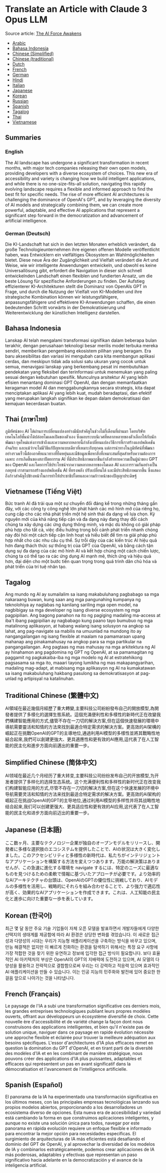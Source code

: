 # Translate an Article with Claude 3 Opus LLM

Source article: [The AI Force Awakens](https://www.linkedin.com/pulse/ai-force-awakens-uli-hitzel-nyvac/)

* [Arabic](arabic.md)
* [Bahasa Indonesia](bahasa-indonesia.md)
* [Chinese (Simplified)](chinese-simplified.md)
* [Chinese (traditional)](chinese-trad.md)
* [Dutch](dutch.md)
* [French](french.md)
* [German](german.md)
* [Hindi](hindi.md)
* [Italian](italian.md)
* [Japanese](japanese.md)
* [Korean](korean.md)
* [Russian](russian.md)
* [Spanish](spanish.md)
* [Tagalog](tagalog.md)
* [Thai](thai.md)
* [Vietnamese](vietnamese.md)

## Summaries

### English

The AI landscape has undergone a significant transformation in recent months, with major tech companies releasing their own open models, providing developers with a diverse ecosystem of choices. This new era of accessibility and variety is changing how we build intelligent applications, and while there is no one-size-fits-all solution, navigating this rapidly evolving landscape requires a flexible and informed approach to find the best fit for specific needs. The rise of more efficient AI architectures is challenging the dominance of OpenAI's GPT, and by leveraging the diversity of AI models and strategically combining them, we can create more powerful, adaptable, and effective AI applications that represent a significant step forward in the democratization and advancement of artificial intelligence.

### German (Deutsch)

Die KI-Landschaft hat sich in den letzten Monaten erheblich verändert, da große Technologieunternehmen ihre eigenen offenen Modelle veröffentlicht haben, was Entwicklern ein vielfältiges Ökosystem an Wahlmöglichkeiten bietet. Diese neue Ära der Zugänglichkeit und Vielfalt verändert die Art und Weise, wie wir intelligente Anwendungen entwickeln, und obwohl es keine Universallösung gibt, erfordert die Navigation in dieser sich schnell entwickelnden Landschaft einen flexiblen und fundierten Ansatz, um die beste Lösung für spezifische Anforderungen zu finden. Der Aufstieg effizienterer KI-Architekturen stellt die Dominanz von OpenAIs GPT in Frage, und durch die Nutzung der Vielfalt von KI-Modellen und ihre strategische Kombination können wir leistungsfähigere, anpassungsfähigere und effektivere KI-Anwendungen schaffen, die einen bedeutenden Schritt vorwärts in der Demokratisierung und Weiterentwicklung der künstlichen Intelligenz darstellen.

## Bahasa Indonesia

Lanskap AI telah mengalami transformasi signifikan dalam beberapa bulan terakhir, dengan perusahaan teknologi besar merilis model terbuka mereka sendiri, memberikan pengembang ekosistem pilihan yang beragam. Era baru aksesibilitas dan variasi ini mengubah cara kita membangun aplikasi cerdas, dan meskipun tidak ada solusi satu ukuran yang cocok untuk semua, menavigasi lanskap yang berkembang pesat ini membutuhkan pendekatan yang fleksibel dan terinformasi untuk menemukan yang paling sesuai dengan kebutuhan spesifik. Munculnya arsitektur AI yang lebih efisien menantang dominasi GPT OpenAI, dan dengan memanfaatkan keragaman model AI dan menggabungkannya secara strategis, kita dapat menciptakan aplikasi AI yang lebih kuat, mudah beradaptasi, dan efektif yang merupakan langkah signifikan ke depan dalam demokratisasi dan kemajuan kecerdasan buatan.

## Thai (ภาษาไทย)

ภูมิทัศน์ของ AI ได้ผ่านการเปลี่ยนแปลงอย่างมีนัยสำคัญในช่วงไม่กี่เดือนที่ผ่านมา โดยบริษัทเทคโนโลยีชั้นนำได้ปล่อยโมเดลเปิดของตัวเอง ซึ่งมอบระบบนิเวศที่หลากหลายของตัวเลือกให้กับนักพัฒนา ยุคใหม่แห่งการเข้าถึงและความหลากหลายนี้กำลังเปลี่ยนแปลงวิธีการที่เราสร้างแอปพลิเคชันอัจฉริยะ และแม้ว่าจะไม่มีวิธีแก้ปัญหาแบบเดียวที่เหมาะกับทุกคน แต่การนำทางในภูมิทัศน์ที่พัฒนาอย่างรวดเร็วนี้ต้องอาศัยแนวทางที่ยืดหยุ่นและมีข้อมูลเพื่อหาสิ่งที่เหมาะสมที่สุดสำหรับความต้องการเฉพาะ การเกิดขึ้นของสถาปัตยกรรม AI ที่มีประสิทธิภาพมากขึ้นกำลังท้าทายความเป็นผู้นำของ GPT ของ OpenAI และโดยการใช้ประโยชน์จากความหลากหลายของโมเดล AI และการรวมกันอย่างเป็นกลยุทธ์ เราสามารถสร้างแอปพลิเคชัน AI ที่ทรงพลัง ปรับเปลี่ยนได้ และมีประสิทธิภาพมากขึ้น ซึ่งแสดงถึงก้าวสำคัญไปข้างหน้าในการทำให้ประชาธิปไตยและความก้าวหน้าของปัญญาประดิษฐ์

## Vietnamese (Tiếng Việt)

Bức tranh AI đã trải qua một sự chuyển đổi đáng kể trong những tháng gần đây, với các công ty công nghệ lớn phát hành các mô hình mở của riêng họ, cung cấp cho các nhà phát triển một hệ sinh thái đa dạng về lựa chọn. Kỷ nguyên mới của khả năng tiếp cận và đa dạng này đang thay đổi cách chúng ta xây dựng các ứng dụng thông minh, và mặc dù không có giải pháp phù hợp cho tất cả, việc điều hướng trong bối cảnh phát triển nhanh chóng này đòi hỏi một cách tiếp cận linh hoạt và hiểu biết để tìm ra giải pháp phù hợp nhất cho các nhu cầu cụ thể. Sự trỗi dậy của các kiến trúc AI hiệu quả hơn đang thách thức sự thống trị của GPT của OpenAI, và bằng cách tận dụng sự đa dạng của các mô hình AI và kết hợp chúng một cách chiến lược, chúng ta có thể tạo ra các ứng dụng AI mạnh mẽ, thích ứng và hiệu quả hơn, đại diện cho một bước tiến quan trọng trong quá trình dân chủ hóa và phát triển của trí tuệ nhân tạo.

## Tagalog

Ang mundo ng AI ay sumailalim sa isang makabuluhang pagbabago sa mga nakaraang buwan, kung saan ang mga pangunahing kumpanya ng teknolohiya ay naglabas ng kanilang sariling mga open model, na nagbibigay sa mga developer ng isang diverse ecosystem ng mga pagpipilian. Ang bagong panahon na ito ng pagiging madaling ma-access at iba't ibang pagpipilian ay nagbabago kung paano tayo bumubuo ng mga matalinong aplikasyon, at habang walang isang solusyon na angkop sa lahat, ang pag-navigate sa mabilis na umuunlad na mundong ito ay nangangailangan ng isang flexible at maalam na pamamaraan upang mahanap ang pinakamahusay na angkop para sa mga partikular na pangangailangan. Ang pagtaas ng mas mahusay na mga arkitektura ng AI ay hinahamon ang pagdomina ng GPT ng OpenAI, at sa pamamagitan ng paggamit ng pagkakaiba-iba ng mga modelo ng AI at estratehikong pagsasama sa mga ito, maaari tayong lumikha ng mas makapangyarihan, madaling mag-adapt, at mabisang mga aplikasyon ng AI na kumakatawan sa isang makabuluhang hakbang pasulong sa demokratisasyon at pag-unlad ng artipisyal na katalinuhan.

## Traditional Chinese (繁體中文)

AI領域在最近幾個月經歷了重大轉變,主要科技公司紛紛發布自己的開放模型,為開發者提供了多樣化的選擇生態系統。這個充滿便利性和多樣性的新時代正在改變我們構建智能應用的方式,儘管不存在一刀切的解決方案,但在這個快速發展的環境中導航需要靈活和知情的方法來找到最適合特定需求的解決方案。更高效的AI架構的崛起正在挑戰OpenAI的GPT的主導地位,通過利用AI模型的多樣性並將其戰略性地結合起來,我們可以創建更強大、更具適應性和更有效的AI應用,這代表了在人工智能的民主化和進步方面向前邁出的重要一步。

## Simplified Chinese (简体中文)

AI领域在最近几个月经历了重大转变,主要科技公司纷纷发布自己的开放模型,为开发者提供了多样化的选择生态系统。这个充满便利性和多样性的新时代正在改变我们构建智能应用的方式,尽管不存在一刀切的解决方案,但在这个快速发展的环境中导航需要灵活和知情的方法来找到最适合特定需求的解决方案。更高效的AI架构的崛起正在挑战OpenAI的GPT的主导地位,通过利用AI模型的多样性并将其战略性地结合起来,我们可以创建更强大、更具适应性和更有效的AI应用,这代表了在人工智能的民主化和进步方面向前迈出的重要一步。

## Japanese (日本語)

ここ数ヶ月、主要なテクノロジー企業が独自のオープンモデルをリリースし、開発者に多様な選択肢のエコシステムを提供したことで、AIの状況は大きく変化しました。このアクセシビリティと多様性の新時代は、私たちがインテリジェントなアプリケーションを構築する方法を変えつつあります。万能の解決策はありませんが、この急速に進化する環境を navigate するには、特定のニーズに最適なものを見つけるための柔軟で情報に基づいたアプローチが必要です。より効率的なAIアーキテクチャの台頭は、OpenAIのGPTの優位性に挑戦しており、AIモデルの多様性を活用し、戦略的にそれらを組み合わせることで、より強力で適応性が高く、効果的なAIアプリケーションを作成できます。これは、人工知能の民主化と進歩に向けた重要な一歩を表しています。

## Korean (한국어)

최근 몇 달 동안 주요 기술 기업들이 자체 오픈 모델을 발표하면서 개발자들에게 다양한 선택지의 생태계를 제공함에 따라 AI 환경은 상당한 변화를 겪었습니다. 이 새로운 접근성과 다양성의 시대는 우리가 지능형 애플리케이션을 구축하는 방식을 바꾸고 있으며, 만능 해결책은 없지만 이 빠르게 진화하는 환경을 탐색하기 위해서는 특정 요구 사항에 가장 적합한 것을 찾기 위한 유연하고 정보에 입각한 접근 방식이 필요합니다. 보다 효율적인 AI 아키텍처의 부상은 OpenAI의 GPT의 지배력에 도전하고 있으며, AI 모델의 다양성을 활용하고 전략적으로 결합함으로써 우리는 더 강력하고 적응력 있으며 효과적인 AI 애플리케이션을 만들 수 있습니다. 이는 인공 지능의 민주화와 발전에 있어 중요한 한 걸음 앞으로 나아가는 것을 나타냅니다.

## French (Français)

Le paysage de l'IA a subi une transformation significative ces derniers mois, les grandes entreprises technologiques publiant leurs propres modèles ouverts, offrant aux développeurs un écosystème diversifié de choix. Cette nouvelle ère d'accessibilité et de variété change la façon dont nous construisons des applications intelligentes, et bien qu'il n'existe pas de solution unique, naviguer dans ce paysage en rapide évolution nécessite une approche flexible et éclairée pour trouver la meilleure adéquation aux besoins spécifiques. L'essor d'architectures d'IA plus efficaces remet en question la domination du GPT d'OpenAI, et en tirant parti de la diversité des modèles d'IA et en les combinant de manière stratégique, nous pouvons créer des applications d'IA plus puissantes, adaptables et efficaces qui représentent un pas en avant significatif dans la démocratisation et l'avancement de l'intelligence artificielle.

## Spanish (Español)

El panorama de la IA ha experimentado una transformación significativa en los últimos meses, con las principales empresas tecnológicas lanzando sus propios modelos abiertos, proporcionando a los desarrolladores un ecosistema diverso de opciones. Esta nueva era de accesibilidad y variedad está cambiando la forma en que construimos aplicaciones inteligentes, y aunque no existe una solución única para todos, navegar por este panorama en rápida evolución requiere un enfoque flexible e informado para encontrar la mejor opción para necesidades específicas. El surgimiento de arquitecturas de IA más eficientes está desafiando el dominio del GPT de OpenAI, y al aprovechar la diversidad de los modelos de IA y combinarlos estratégicamente, podemos crear aplicaciones de IA más poderosas, adaptables y efectivas que representan un paso significativo hacia adelante en la democratización y el avance de la inteligencia artificial.